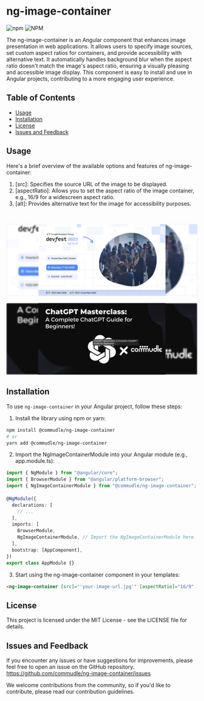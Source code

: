 # ng-image-container

![npm](https://img.shields.io/npm/v/%40commudle%2Fng-image-container?logo=npm&link=https%3A%2F%2Fgithub.com%2Fcommudle%2Fng-image-container)
![NPM](https://img.shields.io/npm/l/%40commudle%2Fng-image-container)

The ng-image-container is an Angular component that enhances image presentation in web applications. It allows users to specify image sources, set custom aspect ratios for containers, and provide accessibility with alternative text. It automatically handles background blur when the aspect ratio doesn't match the image's aspect ratio, ensuring a visually pleasing and accessible image display. This component is easy to install and use in Angular projects, contributing to a more engaging user experience.

## Table of Contents

- [Usage](#usage)
- [Installation](#installation)
- [License](#license)
- [Issues and Feedback](#issues-and-feedback)

## Usage

Here's a brief overview of the available options and features of ng-image-container:

1. [src]: Specifies the source URL of the image to be displayed.
2. [aspectRatio]: Allows you to set the aspect ratio of the image container, e.g., 16/9 for a widescreen aspect ratio.
3. [alt]: Provides alternative text for the image for accessibility purposes.

<br>

![Alt text](image.png)

![Alt text](image-1.png)

## Installation

To use `ng-image-container` in your Angular project, follow these steps:

1. Install the library using npm or yarn:

```bash
npm install @commudle/ng-image-container
# or
yarn add @commudle/ng-image-container
```

2. Import the NgImageContainerModule into your Angular module (e.g., app.module.ts):

```typescript
import { NgModule } from "@angular/core";
import { BrowserModule } from "@angular/platform-browser";
import { NgImageContainerModule } from "@commudle/ng-image-container";

@NgModule({
  declarations: [
    // ...
  ],
  imports: [
    BrowserModule,
    NgImageContainerModule, // Import the NgImageContainerModule here
  ],
  bootstrap: [AppComponent],
})
export class AppModule {}
```

3. Start using the ng-image-container component in your templates:

```html
<ng-image-container [src]="'your-image-url.jpg'" [aspectRatio]="16/9" [alt]="'Image Alt Text'"></ng-image-container>
```

## License

This project is licensed under the MIT License - see the LICENSE file for details.

## Issues and Feedback

If you encounter any issues or have suggestions for improvements, please feel free to open an issue on the GitHub repository.
<https://github.com/commudle/ng-image-container/issues>

We welcome contributions from the community, so if you'd like to contribute, please read our contribution guidelines.
